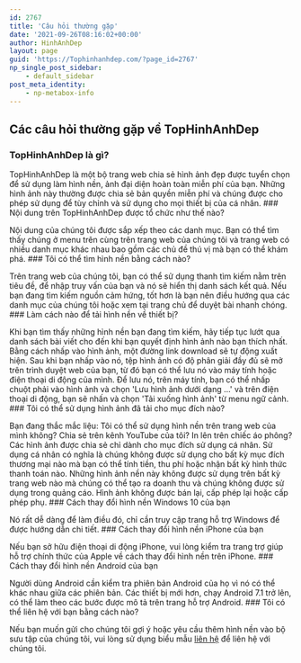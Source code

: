 ```yaml
---
id: 2767
title: 'Câu hỏi thường gặp'
date: '2021-09-26T08:16:02+00:00'
author: HinhAnhDep
layout: page
guid: 'https://Tophinhanhdep.com/?page_id=2767'
np_single_post_sidebar:
    - default_sidebar
post_meta_identity:
    - np-metabox-info
---
```


## Các câu hỏi thường gặp về TopHinhAnhDep

###  TopHinhAnhDep là gì?

 TopHinhAnhDep là một bộ trang web chia sẻ hình ảnh đẹp được tuyển chọn để sử dụng làm hình nền, ảnh đại diện hoàn toàn miễn phí của bạn. Những hình ảnh này thường được chia sẻ bản quyền miễn phí và chúng được cho phép sử dụng để tùy chỉnh và sử dụng cho mọi thiết bị của cá nhân. ### Nội dung trên TopHinhAnhDep được tổ chức như thế nào?

 Nội dung của chúng tôi được sắp xếp theo các danh mục. Bạn có thể tìm thấy chúng ở menu trên cùng trên trang web của chúng tôi và trang web có nhiều danh mục khác nhau bao gồm các chủ đề thú vị mà bạn có thể khám phá. ### Tôi có thể tìm hình nền bằng cách nào?

 Trên trang web của chúng tôi, bạn có thể sử dụng thanh tìm kiếm nằm trên tiêu đề, để nhập truy vấn của bạn và nó sẽ hiển thị danh sách kết quả. Nếu bạn đang tìm kiếm nguồn cảm hứng, tốt hơn là bạn nên điều hướng qua các danh mục của chúng tôi hoặc xem tại trang chủ để duyệt bài nhanh chóng. ### Làm cách nào để tải hình nền về thiết bị?

 Khi bạn tìm thấy những hình nền bạn đang tìm kiếm, hãy tiếp tục lướt qua danh sách bài viết cho đến khi bạn quyết định hình ảnh nào bạn thích nhất. Bằng cách nhấp vào hình ảnh, một đường link download sẽ tự động xuất hiện. Sau khi bạn nhấp vào nó, tệp hình ảnh có độ phân giải đầy đủ sẽ mở trên trình duyệt web của bạn, từ đó bạn có thể lưu nó vào máy tính hoặc điện thoại di động của mình. Để lưu nó, trên máy tính, bạn có thể nhấp chuột phải vào hình ảnh và chọn 'Lưu hình ảnh dưới dạng ...' và trên điện thoại di động, bạn sẽ nhấn và chọn 'Tải xuống hình ảnh' từ menu ngữ cảnh. ### Tôi có thể sử dụng hình ảnh đã tải cho mục đích nào?

 Bạn đang thắc mắc liệu: Tôi có thể sử dụng hình nền trên trang web của mình không? Chia sẻ trên kênh YouTube của tôi? In lên trên chiếc áo phông? Các hình ảnh được chia sẻ chỉ dành cho mục đích sử dụng cá nhân. Sử dụng cá nhân có nghĩa là chúng không được sử dụng cho bất kỳ mục đích thương mại nào mà bạn có thể tính tiền, thu phí hoặc nhận bất kỳ hình thức thanh toán nào. Những hình ảnh nền này không được sử dụng trên bất kỳ trang web nào mà chúng có thể tạo ra doanh thu và chúng không được sử dụng trong quảng cáo. Hình ảnh không được bán lại, cấp phép lại hoặc cấp phép phụ. ### Cách thay đổi hình nền Windows 10 của bạn

 Nó rất dễ dàng để làm điều đó, chỉ cần truy cập trang hỗ trợ Windows để được hướng dẫn chi tiết. ### Cách thay đổi hình nền iPhone của bạn

 Nếu bạn sở hữu điện thoại di động iPhone, vui lòng kiểm tra trang trợ giúp hỗ trợ chính thức của Apple về cách thay đổi hình nền trên iPhone. ### Cách thay đổi hình nền Android của bạn

 Người dùng Android cần kiểm tra phiên bản Android của họ vì nó có thể khác nhau giữa các phiên bản. Các thiết bị mới hơn, chạy Android 7.1 trở lên, có thể làm theo các bước được mô tả trên trang hỗ trợ Android. ### Tôi có thể liên hệ với bạn bằng cách nào?

 Nếu bạn muốn gửi cho chúng tôi gợi ý hoặc yêu cầu thêm hình nền vào bộ sưu tập của chúng tôi, vui lòng sử dụng biểu mẫu [liên hệ](https://tophinhanhdep.com/contact/) để liên hệ với chúng tôi.